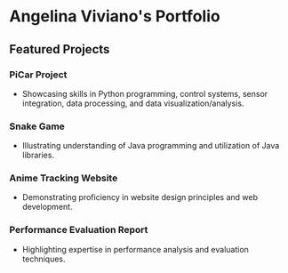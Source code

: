 # Angelina Viviano's Portfolio
## Featured Projects
### PiCar Project
- Showcasing skills in Python programming, control systems, sensor integration, data processing, and data visualization/analysis.

### Snake Game
- Illustrating understanding of Java programming and utilization of Java libraries.

### Anime Tracking Website
- Demonstrating proficiency in website design principles and web development.

### Performance Evaluation Report
- Highlighting expertise in performance analysis and evaluation techniques.
